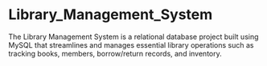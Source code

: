 # Library_Management_System
The Library Management System is a relational database project built using MySQL that streamlines and manages essential library operations such as tracking books, members, borrow/return records, and inventory.
